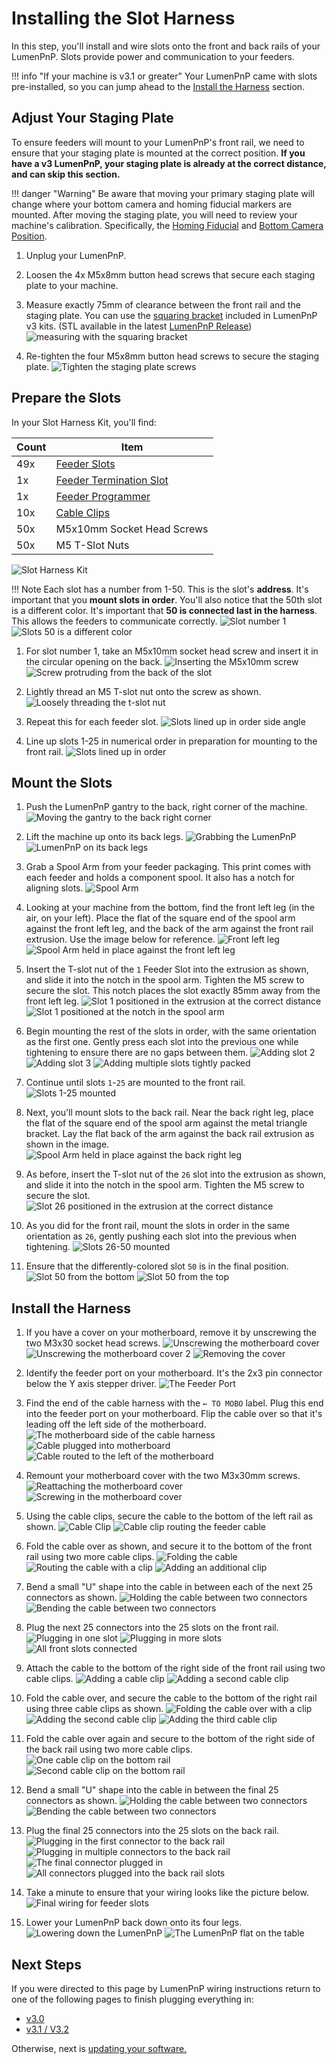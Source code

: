 # Installing the Slot Harness

In this step, you'll install and wire slots onto the front and back rails of your LumenPnP. Slots provide power and communication to your feeders.

!!! info "If your machine is v3.1 or greater"
    Your LumenPnP came with slots pre-installed, so you can jump ahead to the [Install the Harness](#install-the-harness) section.

## Adjust Your Staging Plate

To ensure feeders will mount to your LumenPnP's front rail, we need to ensure that your staging plate is mounted at the correct position. **If you have a v3 LumenPnP, your staging plate is already at the correct distance, and can skip this section.**

!!! danger "Warning"
    Be aware that moving your primary staging plate will change where your bottom camera and homing fiducial markers are mounted. After moving the staging plate, you will need to review your machine's calibration. Specifically, the [Homing Fiducial](../../../openpnp/calibration/4-homing-fiducial/index.md#tuning-the-homing-fiducial) and [Bottom Camera Position](../../../openpnp/calibration/7-bottom-camera-position/index.md).

1. Unplug your LumenPnP.

2. Loosen the 4x M5x8mm button head screws that secure each staging plate to your machine.

3. Measure exactly 75mm of clearance between the front rail and the staging plate. You can use the [squaring bracket](https://github.com/opulo-inc/lumenpnp/blob/main/pnp/cad/FDM/squaring-bracket.FCStd) included in LumenPnP v3 kits. (STL available in the latest [LumenPnP Release](https://github.com/opulo-inc/lumenpnp/releases))
  ![measuring with the squaring bracket](img/staging-plate-spacing.webp)

1. Re-tighten the four M5x8mm button head screws to secure the staging plate.
   ![Tighten the staging plate screws](img/staging-right-screw-1.webp)

## Prepare the Slots

In your Slot Harness Kit, you'll find:

| Count | Item                                |
| ----- | ----------------------------------- |
| 49x   | [Feeder Slots][slot-url]            |
| 1x    | [Feeder Termination Slot][slot-url] |
| 1x    | [Feeder Programmer][slot-url]       |
| 10x   | [Cable Clips][clip-url]             |
| 50x   | M5x10mm Socket Head Screws          |
| 50x   | M5 T-Slot Nuts                      |

![Slot Harness Kit](img/IMG_1969.webp)

!!! Note
    Each slot has a number from 1-50. This is the slot's **address**. It's important that you **mount slots in order**. You'll also notice that the 50th slot is a different color. It's important that **50 is connected last in the harness**. This allows the feeders to communicate correctly.
      ![Slot number 1](img/IMG_2023.webp)
      ![Slots 50 is a different color](img/IMG_1973.webp)

1. For slot number 1, take an M5x10mm socket head screw and insert it in the circular opening on the back.
   ![Inserting the M5x10mm screw](img/IMG_2026.webp)
   ![Screw protruding from the back of the slot](img/IMG_2027.webp)

2. Lightly thread an M5 T-slot nut onto the screw as shown.
   ![Loosely threading the t-slot nut](img/IMG_2029.webp)

3. Repeat this for each feeder slot.
   ![Slots lined up in order side angle](img/IMG_2039.webp)

4. Line up slots 1-25 in numerical order in preparation for mounting to the front rail.
   ![Slots lined up in order](img/IMG_2038.webp)

## Mount the Slots

1. Push the LumenPnP gantry to the back, right corner of the machine.
   ![Moving the gantry to the back right corner](img/IMG_1959.webp)
2. Lift the machine up onto its back legs.
   ![Grabbing the LumenPnP](img/IMG_1962.webp)
   ![LumenPnP on its back legs](img/IMG_1963.webp)
3. Grab a Spool Arm from your feeder packaging. This print comes with each feeder and holds a component spool. It also has a notch for aligning slots.
   ![Spool Arm](img/IMG_1968.webp)

4. Looking at your machine from the bottom, find the front left leg (in the air, on your left). Place the flat of the square end of the spool arm against the front left leg, and the back of the arm against the front rail extrusion. Use the image below for reference.
   ![Front left leg](img/IMG_2030.webp)
   ![Spool Arm held in place against the front left leg](img/IMG_2032.webp)

5. Insert the T-slot nut of the `1` Feeder Slot into the extrusion as shown, and slide it into the notch in the spool arm. Tighten the M5 screw to secure the slot. This notch places the slot exactly 85mm away from the front left leg.
   ![Slot 1 positioned in the extrusion at the correct distance](img/IMG_2034.webp)
   ![Slot 1 positioned at the notch in the spool arm](img/IMG_2037.webp)

6. Begin mounting the rest of the slots in order, with the same orientation as the first one. Gently press each slot into the previous one while tightening to ensure there are no gaps between them.
   ![Adding slot 2](img/IMG_2044.webp)
   ![Adding slot 3](img/IMG_2045.webp)
   ![Adding multiple slots tightly packed](img/IMG_2049.webp)

7. Continue until slots `1`-`25` are mounted to the front rail.
   ![Slots 1-25 mounted](img/IMG_2047.webp)

8. Next, you'll mount slots to the back rail. Near the back right leg, place the flat of the square end of the spool arm against the metal triangle bracket. Lay the flat back of the arm against the back rail extrusion as shown in the image.
   ![Spool Arm held in place against the back right leg](img/IMG_2057.webp)

9. As before, insert the T-slot nut of the `26` slot into the extrusion as shown, and slide it into the notch in the spool arm. Tighten the M5 screw to secure the slot.
   ![Slot 26 positioned in the extrusion at the correct distance](img/IMG_2059.webp)

10. As you did for the front rail, mount the slots in order in the same orientation as `26`, gently pushing each slot into the previous when tightening.
   ![Slots 26-50 mounted](img/IMG_2062.webp)

11. Ensure that the differently-colored slot `50` is in the final position.
   ![Slot 50 from the bottom](img/IMG_2065.webp)
   ![Slot 50 from the top](img/IMG_2069.webp)

## Install the Harness

1. If you have a cover on your motherboard, remove it by unscrewing the two M3x30 socket head screws.
   ![Unscrewing the motherboard cover](img/IMG_2073.webp)
   ![Unscrewing the motherboard cover 2](img/IMG_2075.webp)
   ![Removing the cover](img/IMG_2076.webp)

2. Identify the feeder port on your motherboard. It's the 2x3 pin connector below the Y axis stepper driver.
  ![The Feeder Port](img/IMG_2081.webp)

3. Find the end of the cable harness with the `← TO MOBO` label. Plug this end into the feeder port on your motherboard. Flip the cable over so that it's leading off the left side of the motherboard.
   ![The motherboard side of the cable harness](img/IMG_2084.webp)
   ![Cable plugged into motherboard](img/IMG_2089.webp)
   ![Cable routed to the left of the motherboard](img/IMG_2090.webp)

4. Remount your motherboard cover with the two M3x30mm screws.
   ![Reattaching the motherboard cover](img/IMG_2093.webp)
   ![Screwing in the motherboard cover](img/IMG_2094.webp)

5. Using the cable clips, secure the cable to the bottom of the left rail as shown.
   ![Cable Clip](img/IMG_2096.webp)
   ![Cable clip routing the feeder cable](img/IMG_2098.webp)

6. Fold the cable over as shown, and secure it to the bottom of the front rail using two more cable clips.
   ![Folding the cable](img/IMG_2099.webp)
   ![Routing the cable with a clip](img/IMG_2100.webp)
   ![Adding an additional clip](img/IMG_2101.webp)

7. Bend a small "U" shape into the cable in between each of the next 25 connectors as shown.
   ![Holding the cable between two connectors](img/IMG_2131.webp)
   ![Bending the cable between two connectors](img/IMG_2132.webp)

8. Plug the next 25 connectors into the 25 slots on the front rail.
   ![Plugging in one slot](img/IMG_2102.webp)
   ![Plugging in more slots](img/IMG_2103.webp)
   ![All front slots connected](img/IMG_2105.webp)

9. Attach the cable to the bottom of the right side of the front rail using two cable clips.
   ![Adding a cable clip](img/IMG_2108.webp)
   ![Adding a second cable clip](img/IMG_2109.webp)

10. Fold the cable over, and secure the cable to the bottom of the right rail using three cable clips as shown.
   ![Folding the cable over with a clip](img/IMG_2110.webp)
   ![Adding the second cable clip](img/IMG_2111.webp)
   ![Adding the third cable clip](img/IMG_2112.webp)

11. Fold the cable over again and secure to the bottom of the right side of the back rail using two more cable clips.
   ![One cable clip on the bottom rail](img/IMG_2113.webp)
   ![Second cable clip on the bottom rail](img/IMG_2114.webp)

12. Bend a small "U" shape into the cable in between the final 25 connectors as shown.
   ![Holding the cable between two connectors](img/IMG_2131.webp)
   ![Bending the cable between two connectors](img/IMG_2132.webp)

13. Plug the final 25 connectors into the 25 slots on the back rail.
   ![Plugging in the first connector to the back rail](img/IMG_2115.webp)
   ![Plugging in multiple connectors to the back rail](img/IMG_2116.webp)
   ![The final connector plugged in](img/IMG_2117.webp)
   ![All connectors plugged into the back rail slots](img/IMG_2119.webp)

14. Take a minute to ensure that your wiring looks like the picture below.
   ![Final wiring for feeder slots](img/IMG_2120.webp)

15. Lower your LumenPnP back down onto its four legs.
   ![Lowering down the LumenPnP](img/IMG_2122.webp)
   ![The LumenPnP flat on the table](img/IMG_2125.webp)

## Next Steps

If you were directed to this page by LumenPnP wiring instructions return to one of the following pages to finish plugging everything in:

* [v3.0](../../../semi-assembly/wiring/index.md#finalize-wiring)
* [v3.1 / V3.2](../../../semi-assembly-3-1/wiring-3-1/index.md#finalize-wiring)

Otherwise, next is [updating your software.](../../3-software-update/index.md)

[clip-url]: https://github.com/opulo-inc/lumenpnp/blob/main/pnp/cad/FDM/extrusion-cable-clip.FCStd
[slot-url]: https://github.com/opulo-inc/feeder
